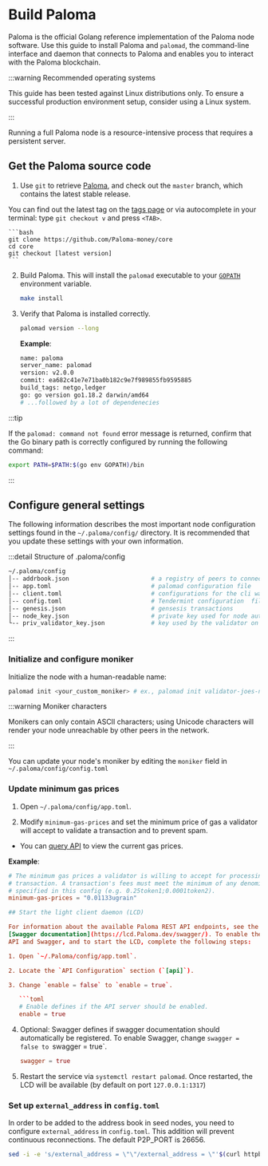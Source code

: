 # Build Paloma

Paloma is the official Golang reference implementation of the Paloma 
node software. Use this guide to install Paloma and `palomad`, the 
command-line interface and daemon that connects to Paloma and enables 
you to interact with the Paloma blockchain.

:::warning Recommended operating systems

This guide has been tested against Linux distributions only. 
To ensure a successful production environment setup, consider 
using a Linux system.

:::

Running a full Paloma node is a resource-intensive process that 
requires a persistent server.

## Get the Paloma source code

1. Use `git` to retrieve [Paloma](https://github.com/palomachain/paloma), 
   and check out the `master` branch, which contains the latest stable release.

You can find out the latest tag on the [tags page](https://github.com/Paloma-money/core/tags) 
or via autocomplete in your terminal: type `git checkout v` and press `<TAB>`.

    ```bash
    git clone https://github.com/Paloma-money/core
    cd core
    git checkout [latest version]
    ```


2. Build Paloma. This will install the `palomad` executable to 
   your [ `GOPATH` ](https://go.dev/doc/gopath_code) environment variable.

   ```bash
   make install
   ```

3. Verify that Paloma is installed correctly.

   ```bash
   palomad version --long
   ```

   **Example**:

   ```bash
   name: paloma
   server_name: palomad
   version: v2.0.0
   commit: ea682c41e7e71ba0b182c9e7f989855fb9595885
   build_tags: netgo,ledger
   go: go version go1.18.2 darwin/amd64
   # ...followed by a lot of dependenecies
   ```

:::tip

If the `palomad: command not found` error message is returned, confirm that 
the Go binary path is correctly configured by running the following command:

```bash
export PATH=$PATH:$(go env GOPATH)/bin
```

:::

## Configure general settings

The following information describes the most important node configuration 
settings found in the `~/.paloma/config/` directory. It is 
recommended that you update these settings with your own information.

:::detail Structure of .paloma/config

```bash
~/.paloma/config
│-- addrbook.json                       # a registry of peers to connect to
│-- app.toml                            # palomad configuration file
│-- client.toml                         # configurations for the cli wallet (ex Palomacli)
│-- config.toml                         # Tendermint configuration  file
│-- genesis.json                        # gensesis transactions
│-- node_key.json                       # private key used for node authentication in the p2p protocol (its corresponding public key is the nodeid)
└-- priv_validator_key.json             # key used by the validator on the node to sign blocks
```

:::

### Initialize and configure moniker

Initialize the node with a human-readable name:

```bash
palomad init <your_custom_moniker> # ex., palomad init validator-joes-node
```

:::warning Moniker characters

Monikers can only contain ASCII characters; using Unicode characters 
will render your node unreachable by other peers in the network.

:::

You can update your node's moniker by editing the `moniker` field 
in `~/.paloma/config/config.toml`

### Update minimum gas prices

1. Open `~/.paloma/config/app.toml`.

2. Modify `minimum-gas-prices` and set the minimum price of gas a validator 
   will accept to validate a transaction and to prevent spam.

- You can [query API](https://api.Paloma.dev/gas-prices) to view the current 
  gas prices.

**Example**:

```toml
# The minimum gas prices a validator is willing to accept for processing a
# transaction. A transaction's fees must meet the minimum of any denomination
# specified in this config (e.g. 0.25token1;0.0001token2).
minimum-gas-prices = "0.01133ugrain"

## Start the light client daemon (LCD)

For information about the available Paloma REST API endpoints, see the 
[Swagger documentation](https://lcd.Paloma.dev/swagger/). To enable the REST 
API and Swagger, and to start the LCD, complete the following steps:

1. Open `~/.Paloma/config/app.toml`.

2. Locate the `API Configuration` section (`[api]`).

3. Change `enable = false` to `enable = true`.

   ```toml
   # Enable defines if the API server should be enabled.
   enable = true
   ```

4. Optional: Swagger defines if swagger documentation should automatically be 
   registered. To enable Swagger, change `swagger = false to `swagger = true`.

   ```toml
   swagger = true
   ```

5. Restart the service via `systemctl restart palomad`. Once restarted, the LCD 
   will be available (by default on port `127.0.0.1:1317`)

### Set up `external_address` in `config.toml`

In order to be added to the address book in seed nodes, you need to configure 
`external_address` in `config.toml`.  This addition will prevent continuous reconnections. 
The default P2P_PORT is 26656.

   ```sh
   sed -i -e 's/external_address = \"\"/external_address = \"'$(curl httpbin.org/ip | jq -r .origin)':26656\"/g' ~/.paloma/config/config.toml
   ```
